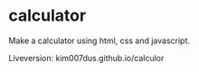 # calculator

Make a calculator using html, css and javascript.

Liveversion: kim007dus.github.io/calculor